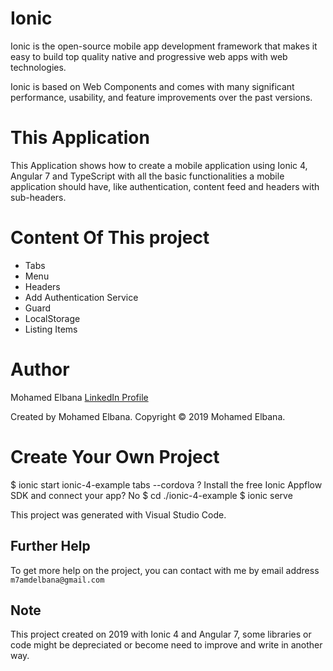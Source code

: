 # Ionic

Ionic is the open-source mobile app development framework that makes it easy to build top quality native and progressive web apps with web technologies.

Ionic is based on Web Components and comes with many significant performance, usability, and feature improvements over the past versions.

# This Application

This Application shows how to create a mobile application using Ionic 4, Angular 7 and TypeScript with all the basic functionalities a mobile application should have, like authentication, content feed and headers with sub-headers.

# Content Of This project

- Tabs
- Menu
- Headers
- Add Authentication Service
- Guard
- LocalStorage
- Listing Items


# Author

Mohamed Elbana [LinkedIn Profile](https://www.linkedin.com/in/mohamed-elbana-a5a214ab)

Created by Mohamed Elbana.
Copyright © 2019 Mohamed Elbana.


# Create Your Own Project

$ ionic start ionic-4-example tabs --cordova
? Install the free Ionic Appflow SDK and connect your app? No
$ cd ./ionic-4-example
$ ionic serve

This project was generated with Visual Studio Code.

## Further Help

To get more help on the project, you can contact with me by email address `m7amdelbana@gmail.com`

## Note

This project created on 2019 with Ionic 4 and Angular 7, some libraries or code might be depreciated or become need to improve and write in another way.
